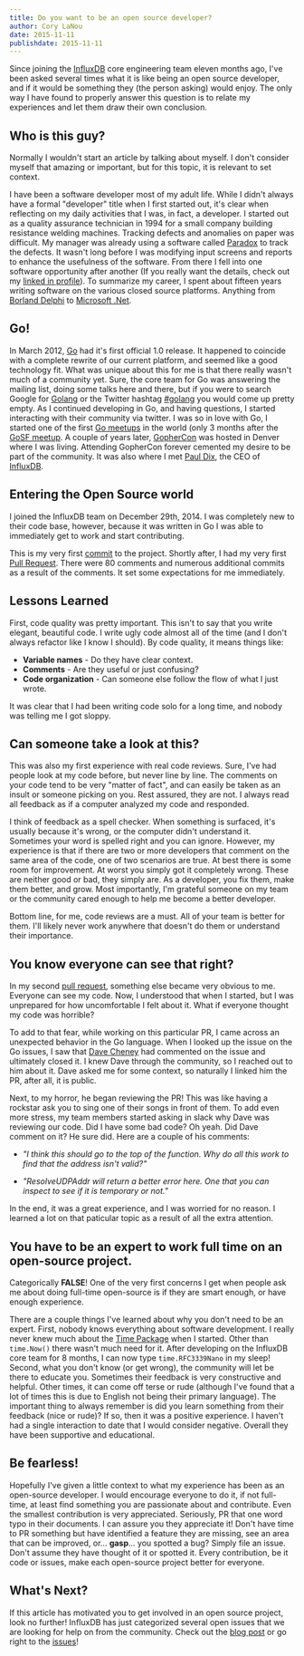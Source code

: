 ```yaml
---
title: Do you want to be an open source developer?
author: Cory LaNou
date: 2015-11-11
publishdate: 2015-11-11
---
```


Since joining the [InfluxDB](http://influxdb.org) core engineering team eleven months ago, I've been asked several times what it is like being an open source developer, and if it would be something they (the person asking) would enjoy.  The only way I have found to properly answer this question is to relate my experiences and let them draw their own conclusion.

## Who is this guy?
Normally I wouldn't start an article by talking about myself.  I don't consider myself that amazing or important, but for this topic, it is relevant to set context.

I have been a software developer most of my adult life. While I didn't always have a formal "developer" title when I first started out, it's clear when reflecting on my daily activities that I was, in fact, a developer. I started out as a quality assurance technician in 1994 for a small company building resistance welding machines.  Tracking defects and anomalies on paper was difficult.  My manager was already using a software called <a href="https://en.wikipedia.org/wiki/Paradox_(database)">Paradox</a> to track the defects. It wasn't long before I was modifying input screens and reports to enhance the usefulness of the software.  From there I fell into one software opportunity after another (If you really want the details, check out my [linked in profile](https://www.linkedin.com/in/corylanou)).  To summarize my career, I spent about fifteen years writing software on the various closed source platforms.  Anything from <a href="https://en.wikipedia.org/wiki/Delphi_(programming_language)">Borland Delphi</a> to [Microsoft .Net](https://en.wikipedia.org/wiki/.NET_Framework).

## Go!
In March 2012, [Go](http://golang.org) had it's first official 1.0 release.  It happened to coincide with a complete rewrite of our current platform, and seemed like a good technology fit.  What was unique about this for me is that there really wasn't much of a community yet.  Sure, the core team for Go was answering the mailing list, doing some talks here and there, but if you were to search Google for [Golang](http://google.com/#q=golang) or the Twitter hashtag [#golang](https://twitter.com/hashtag/golang?src=hash) you would come up pretty empty.  As I continued developing in Go, and having questions, I started interacting with their community via twitter.  I was so in love with Go, I started one of the first [Go meetups](http://www.meetup.com/Denver-Go-Language-User-Group/) in the world (only 3 months after the [GoSF meetup](http://www.meetup.com/golangsf/).  A couple of years later, [GopherCon](http://www.gophercon.com/) was hosted in Denver where I was living.  Attending GopherCon forever cemented my desire to be part of the community.  It was also where I met [Paul Dix](https://twitter.com/pauldix), the CEO of [InfluxDB](http://influxdb.com).

## Entering the Open Source world
I joined the InfluxDB team on December 29th, 2014.  I was completely new to their code base, however, because it was written in Go I was able to immediately get to work and start contributing.

This is my very first [commit](https://github.com/influxdb/influxdb/commit/e19db2b89d924b9e1d5a143746bd23bb90c96974) to the project.  Shortly after, I had my very first [Pull Request](https://github.com/influxdb/influxdb/pull/1276).  There were 80 comments and numerous additional commits as a result of the comments.  It set some expectations for me immediately.

## Lessons Learned
First, code quality was pretty important.  This isn't to say that you write elegant, beautiful code.  I write ugly code almost all of the time (and I don't always refactor like I know I should).  By code quality, it means things like:

- **Variable names** - Do they have clear context.
- **Comments** - Are they useful or just confusing?
- **Code organization** - Can someone else follow the flow of what I just wrote.

It was clear that I had been writing code solo for a long time, and nobody was telling me I got sloppy.

## Can someone take a look at this?
This was also my first experience with real code reviews.  Sure, I've had people look at my code before, but never line by line.  The comments on your code tend to be very "matter of fact", and can easily be taken as an insult or someone picking on you.  Rest assured, they are not.  I always read all feedback as if a computer analyzed my code and responded.

I think of feedback as a spell checker.  When something is surfaced, it's usually because it's wrong, or the computer didn't understand it.  Sometimes your word is spelled right and you can ignore.  However, my experience is that if there are two or more developers that comment on the same area of the code, one of two scenarios are true.  At best there is some room for improvement.  At worst you simply got it completely wrong.  These are neither good or bad, they simply are.  As a developer, you fix them, make them better, and grow.  Most importantly, I'm grateful someone on my team or the community cared enough to help me become a better developer.

Bottom line, for me, code reviews are a must. All of your team is better for them.  I'll likely never work anywhere that doesn't do them or understand their importance.

## You know everyone can see that right?
In my second [pull request](https://github.com/influxdb/influxdb/pull/1298), something else became very obvious to me. Everyone can see my code.  Now, I understood that when I started, but I was unprepared for how uncomfortable I felt about it.  What if everyone thought my code was horrible?

To add to that fear, while working on this particular PR, I came across an unexpected behavior in the Go language.  When I looked up the issue on the Go issues, I saw that [Dave Cheney](https://twitter.com/davecheney) had commented on the issue and ultimately closed it.  I knew Dave through the community, so I reached out to him about it.  Dave asked me for some context, so naturally I linked him the PR, after all, it is public.

Next, to my horror, he began reviewing the PR!  This was like having a rockstar ask you to sing one of their songs in front of them.  To add even more stress, my team members started asking in slack why Dave was reviewing our code. Did I have some bad code?  Oh yeah.  Did Dave comment on it?  He sure did. Here are a couple of his comments:


- _"I think this should go to the top of the function. Why do all this work to find that the address isn't valid?"_


- _"ResolveUDPAddr will return a better error here. One that you can inspect to see if it is temporary or not."_


In the end, it was a great experience, and I was worried for no reason. I learned a lot on that paticular topic as a result of all the extra attention.

## You have to be an expert to work full time on an open-source project.
Categorically **FALSE**! One of the very first concerns I get when people ask me about doing full-time open-source is if they are smart enough, or have enough experience.

There are a couple things I've learned about why you don't need to be an expert.  First, nobody knows everything about software development.  I really never knew much about the [Time Package](http:/golang.org/pkg/time) when I started.  Other than `time.Now()` there wasn't much need for it.  After developing on the InfluxDB core team for 8 months, I can now type `time.RFC3339Nano` in my sleep!  Second, what you don't know (or get wrong), the community will let be there to educate you.  Sometimes their feedback is very constructive and helpful. Other times, it can come off terse or rude (although I've found that a lot of times this is due to English not being their primary language). The important thing to always remember is did you learn something from their feedback (nice or rude)?  If so, then it was a positive experience.  I haven't had a single interaction to date that I would consider negative.  Overall they have been supportive and educational.

## Be fearless!
Hopefully I've given a little context to what my experience has been as an open-source developer.  I would encourage everyone to do it, if not full-time, at least find something you are passionate about and contribute.  Even the smallest contribution is very appreciated.  Seriously, PR that one word typo in their documents.  I can assure you they appreciate it! Don't have time to PR something but have identified a feature they are missing, see an area that can be improved, or... **gasp**... you spotted a bug?  Simply file an issue.  Don't assume they have thought of it or spotted it.  Every contribution, be it code or issues, make each open-source project better for everyone.

## What's Next?

If this article has motivated you to get involved in an open source project, look no further!  InfluxDB has just categorized several open issues that we are looking for help on from the community.  Check out the [blog post](https://influxdb.com/blog/2015/11/05/start_contributing.html) or go right to the [issues](https://github.com/influxdb/influxdb/labels/status%2Fhelp-wanted)!
